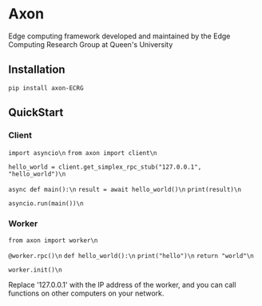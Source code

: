 # Axon

Edge computing framework developed and maintained by the Edge Computing Research Group at Queen's University

## Installation

`pip install axon-ECRG`

## QuickStart

### Client

`import asyncio\n`
`from axon import client\n`

`hello_world = client.get_simplex_rpc_stub("127.0.0.1", "hello_world")\n`

`async def main():\n`
	`result = await hello_world()\n`
	`print(result)\n`

`asyncio.run(main())\n`

### Worker

`from axon import worker\n`

`@worker.rpc()\n`
`def hello_world():\n`
	`print("hello")\n`
	`return "world"\n`

`worker.init()\n`

Replace '127.0.0.1' with the IP address of the worker, and you can call functions on other computers on your network.